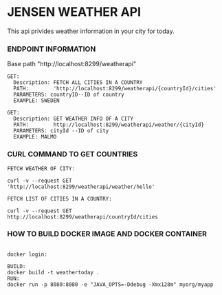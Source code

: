 # JENSEN WEATHER API

This api privides weather information in your city for today.

### ENDPOINT INFORMATION

Base path "http://localhost:8299/weatherapi"

```
GET: 
  Description: FETCH ALL CITIES IN A COUNTRY
  PATH:        'http://localhost:8299/weatherapi/{countryId}/cities'
  PARAMETERS: countryID--ID of country
  EXAMPLE: SWEDEN

GET:
  Description: GET WEATHER INFO OF A CITY
  PATH:        http://localhost:8299/weatherapi/weather/{cityId}
  PARAMETERS: cityId --ID of city
  EXAMPLE: MALMO
```

### CURL COMMAND TO GET COUNTRIES
```
FETCH WEATHER OF CITY:

curl -v --request GET  'http://localhost:8299/weatherapi/weather/hello'

FETCH LIST OF CITIES IN A COUNTRY: 

curl -v --request GET  http://localhost:8299/weatherapi/countryId/cities

```
### HOW TO BUILD DOCKER IMAGE AND DOCKER CONTAINER
```

docker login: 

BUILD: 
docker build -t weathertoday .
RUN:
docker run -p 8080:8080 -e "JAVA_OPTS=-Ddebug -Xmx128m" myorg/myapp
```